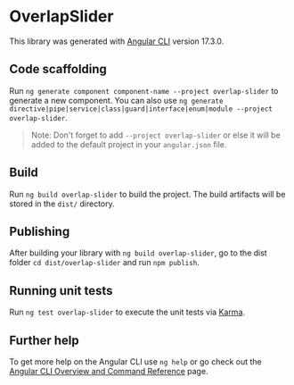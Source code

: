 # OverlapSlider

This library was generated with [Angular CLI](https://github.com/angular/angular-cli) version 17.3.0.

## Code scaffolding

Run `ng generate component component-name --project overlap-slider` to generate a new component. You can also use `ng generate directive|pipe|service|class|guard|interface|enum|module --project overlap-slider`.
> Note: Don't forget to add `--project overlap-slider` or else it will be added to the default project in your `angular.json` file. 

## Build

Run `ng build overlap-slider` to build the project. The build artifacts will be stored in the `dist/` directory.

## Publishing

After building your library with `ng build overlap-slider`, go to the dist folder `cd dist/overlap-slider` and run `npm publish`.

## Running unit tests

Run `ng test overlap-slider` to execute the unit tests via [Karma](https://karma-runner.github.io).

## Further help

To get more help on the Angular CLI use `ng help` or go check out the [Angular CLI Overview and Command Reference](https://angular.io/cli) page.
